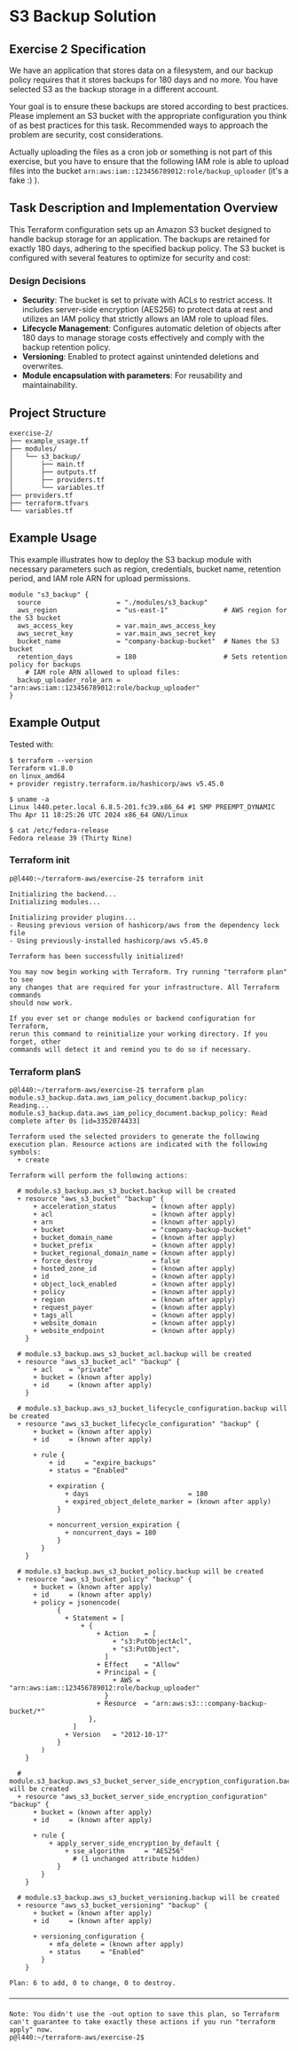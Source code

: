 # S3 Backup Solution

## Exercise 2 Specification

We have an application that stores data on a filesystem, and our backup policy requires that it stores backups for 180 days and no more. You have selected S3 as the backup storage in a different account.

Your goal is to ensure these backups are stored according to best practices. Please implement an S3 bucket with the appropriate configuration you think of as best practices for this task. Recommended ways to approach the problem are security, cost considerations.

Actually uploading the files as a cron job or something is not part of this exercise, but you have to ensure that the following IAM role is able to upload files into the bucket `arn:aws:iam::123456789012:role/backup_uploader` (it's a fake :) ).

## Task Description and Implementation Overview

This Terraform configuration sets up an Amazon S3 bucket designed to handle backup storage for an application. The backups are retained for exactly 180 days, adhering to the specified backup policy. The S3 bucket is configured with several features to optimize for security and cost:

### Design Decisions

- **Security**: The bucket is set to private with ACLs to restrict access. It includes server-side encryption (AES256) to protect data at rest and utilizes an IAM policy that strictly allows an IAM role to upload files.
- **Lifecycle Management**: Configures automatic deletion of objects after 180 days to manage storage costs effectively and comply with the backup retention policy.
- **Versioning**: Enabled to protect against unintended deletions and overwrites.
- **Module encapsulation with parameters**: For reusability and maintainability.

## Project Structure

```
exercise-2/
├── example_usage.tf
├── modules/
│   └── s3_backup/
│       ├── main.tf
│       ├── outputs.tf
│       ├── providers.tf
│       └── variables.tf
├── providers.tf
├── terraform.tfvars
└── variables.tf
```

## Example Usage

This example illustrates how to deploy the S3 backup module with necessary parameters such as region, credentials, bucket name, retention period, and IAM role ARN for upload permissions.

```hcl
module "s3_backup" {
  source                   = "./modules/s3_backup"
  aws_region               = "us-east-1"              # AWS region for the S3 bucket
  aws_access_key           = var.main_aws_access_key
  aws_secret_key           = var.main_aws_secret_key
  bucket_name              = "company-backup-bucket"  # Names the S3 bucket
  retention_days           = 180                      # Sets retention policy for backups
    # IAM role ARN allowed to upload files:
  backup_uploader_role_arn = "arn:aws:iam::123456789012:role/backup_uploader"
}
```

## Example Output

Tested with:

```
$ terraform --version
Terraform v1.8.0
on linux_amd64
+ provider registry.terraform.io/hashicorp/aws v5.45.0

$ uname -a
Linux l440.peter.local 6.8.5-201.fc39.x86_64 #1 SMP PREEMPT_DYNAMIC Thu Apr 11 18:25:26 UTC 2024 x86_64 GNU/Linux

$ cat /etc/fedora-release
Fedora release 39 (Thirty Nine)
```

### Terraform init
```
p@l440:~/terraform-aws/exercise-2$ terraform init

Initializing the backend...
Initializing modules...

Initializing provider plugins...
- Reusing previous version of hashicorp/aws from the dependency lock file
- Using previously-installed hashicorp/aws v5.45.0

Terraform has been successfully initialized!

You may now begin working with Terraform. Try running "terraform plan" to see
any changes that are required for your infrastructure. All Terraform commands
should now work.

If you ever set or change modules or backend configuration for Terraform,
rerun this command to reinitialize your working directory. If you forget, other
commands will detect it and remind you to do so if necessary.
```

### Terraform planS
```
p@l440:~/terraform-aws/exercise-2$ terraform plan
module.s3_backup.data.aws_iam_policy_document.backup_policy: Reading...
module.s3_backup.data.aws_iam_policy_document.backup_policy: Read complete after 0s [id=3352074433]

Terraform used the selected providers to generate the following execution plan. Resource actions are indicated with the following symbols:
  + create

Terraform will perform the following actions:

  # module.s3_backup.aws_s3_bucket.backup will be created
  + resource "aws_s3_bucket" "backup" {
      + acceleration_status         = (known after apply)
      + acl                         = (known after apply)
      + arn                         = (known after apply)
      + bucket                      = "company-backup-bucket"
      + bucket_domain_name          = (known after apply)
      + bucket_prefix               = (known after apply)
      + bucket_regional_domain_name = (known after apply)
      + force_destroy               = false
      + hosted_zone_id              = (known after apply)
      + id                          = (known after apply)
      + object_lock_enabled         = (known after apply)
      + policy                      = (known after apply)
      + region                      = (known after apply)
      + request_payer               = (known after apply)
      + tags_all                    = (known after apply)
      + website_domain              = (known after apply)
      + website_endpoint            = (known after apply)
    }

  # module.s3_backup.aws_s3_bucket_acl.backup will be created
  + resource "aws_s3_bucket_acl" "backup" {
      + acl    = "private"
      + bucket = (known after apply)
      + id     = (known after apply)
    }

  # module.s3_backup.aws_s3_bucket_lifecycle_configuration.backup will be created
  + resource "aws_s3_bucket_lifecycle_configuration" "backup" {
      + bucket = (known after apply)
      + id     = (known after apply)

      + rule {
          + id     = "expire_backups"
          + status = "Enabled"

          + expiration {
              + days                         = 180
              + expired_object_delete_marker = (known after apply)
            }

          + noncurrent_version_expiration {
              + noncurrent_days = 180
            }
        }
    }

  # module.s3_backup.aws_s3_bucket_policy.backup will be created
  + resource "aws_s3_bucket_policy" "backup" {
      + bucket = (known after apply)
      + id     = (known after apply)
      + policy = jsonencode(
            {
              + Statement = [
                  + {
                      + Action    = [
                          + "s3:PutObjectAcl",
                          + "s3:PutObject",
                        ]
                      + Effect    = "Allow"
                      + Principal = {
                          + AWS = "arn:aws:iam::123456789012:role/backup_uploader"
                        }
                      + Resource  = "arn:aws:s3:::company-backup-bucket/*"
                    },
                ]
              + Version   = "2012-10-17"
            }
        )
    }

  # module.s3_backup.aws_s3_bucket_server_side_encryption_configuration.backup will be created
  + resource "aws_s3_bucket_server_side_encryption_configuration" "backup" {
      + bucket = (known after apply)
      + id     = (known after apply)

      + rule {
          + apply_server_side_encryption_by_default {
              + sse_algorithm     = "AES256"
                # (1 unchanged attribute hidden)
            }
        }
    }

  # module.s3_backup.aws_s3_bucket_versioning.backup will be created
  + resource "aws_s3_bucket_versioning" "backup" {
      + bucket = (known after apply)
      + id     = (known after apply)

      + versioning_configuration {
          + mfa_delete = (known after apply)
          + status     = "Enabled"
        }
    }

Plan: 6 to add, 0 to change, 0 to destroy.

────────────────────────────────────────────────────────────────────────────────────────────────────────────────────────────────────────────────────────────────────────────────────────────────────────────────────────────────────────────

Note: You didn't use the -out option to save this plan, so Terraform can't guarantee to take exactly these actions if you run "terraform apply" now.
p@l440:~/terraform-aws/exercise-2$
```
